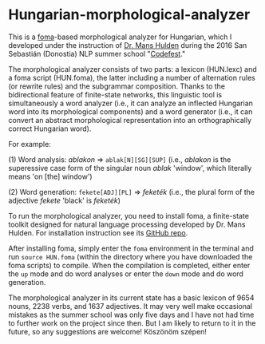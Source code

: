 # Hungarian-morphological-analyzer
This is a [foma](https://fomafst.github.io)-based morphological analyzer for Hungarian, which I developed under the instruction of [Dr. Mans Hulden](http://verbs.colorado.edu/~mahu0110/) during the 2016 San Sebastián (Donostia) NLP summer school "[Codefest](http://www.ehu.eus/ehusfera/ixa/2016/04/07/codefest-summer%C2%ADlab-aims-to-revitalise-resource-%C2%ADscarce-language-donostia-july-4-8/)."

The morphological analyzer consists of two parts: a lexicon (HUN.lexc) and a foma script (HUN.foma), the latter including a number of alternation rules (or rewrite rules) and the subgrammar composition. Thanks to the bidirectional feature of finite-state networks, this linguistic tool is simultaneously a word analyzer (i.e., it can analyze an inflected Hungarian word into its morphological components) and a word generator (i.e., it can convert an abstract morphological representation into an orthographically correct Hungarian word).

For example:

(1) Word analysis: _ablakon_ => `ablak[N][SG][SUP]` (i.e., _ablakon_ is the superessive case form of the singular noun _ablak_ 'window', which literally means 'on [the] window') 

(2) Word generation: `fekete[ADJ][PL]` => _feketék_ (i.e., the plural form of the adjective _fekete_ 'black' is _feketék_)

To run the morphological analyzer, you need to install foma, a finite-state toolkit designed for natural language processing developed by Dr. Mans Hulden. For installation instruction see its [GitHub repo](https://github.com/mhulden/foma/tree/master/foma).

After installing foma, simply enter the `foma` environment in the terminal and run `source HUN.foma` (within the directory where you have downloaded the foma scripts) to compile. When the compilation is completed, either enter the `up` mode and do word analyses or enter the `down` mode and do word generation.

The morphological analyzer in its current state has a basic lexicon of 9654 nouns, 2238 verbs, and 1637 adjectives. It may very well make occasional mistakes as the summer school was only five days and I have not had time to further work on the project since then. But I am likely to return to it in the future, so any suggestions are welcome! Köszönöm szépen!
